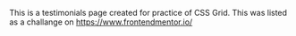 This is a testimonials page created for practice of CSS Grid. This was listed as a challange on https://www.frontendmentor.io/

